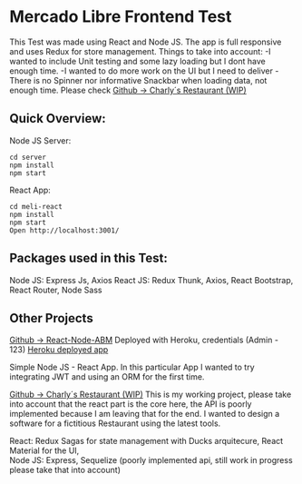 # Mercado Libre Frontend Test
This Test was made using React and Node JS. The app is full responsive and uses Redux for store management.
Things to take into account:
-I wanted to include Unit testing and some lazy loading but I dont have enough time. 
-I wanted to do more work on the UI but I need to deliver
-There is no Spinner nor informative Snackbar when loading data, not enough time. 
Please check [Github -> Charly´s Restaurant (WIP)](https://github.com/carlosmori/Restaurant)

## Quick Overview:
Node JS Server:
```
cd server
npm install
npm start
```
React App:
```
cd meli-react
npm install
npm start
Open http://localhost:3001/
```
## Packages used in this Test:
Node JS: Express Js, Axios
React JS: Redux Thunk, Axios, React Bootstrap, React Router, Node Sass


## Other Projects
[Github -> React-Node-ABM](https://github.com/carlosmori/Restaurant) 
Deployed with Heroku, credentials (Admin - 123) 
[Heroku deployed app](https://abm-reactjs-frontend.herokuapp.com/) 

Simple Node JS - React App. In this particular App I wanted to try integrating JWT and using an ORM for the first time.

[Github -> Charly´s Restaurant (WIP)](https://github.com/carlosmori/Restaurant)
This is my working project, please take into account that the react part is the core here, the API is poorly implemented because I am leaving that for the end. I wanted to design a software for a fictitious Restaurant using the latest tools.

React: Redux Sagas for state management with Ducks arquitecure, React Material for the UI,   
Node JS: Express, Sequelize (poorly implemented api, still work in progress please take that into account)
